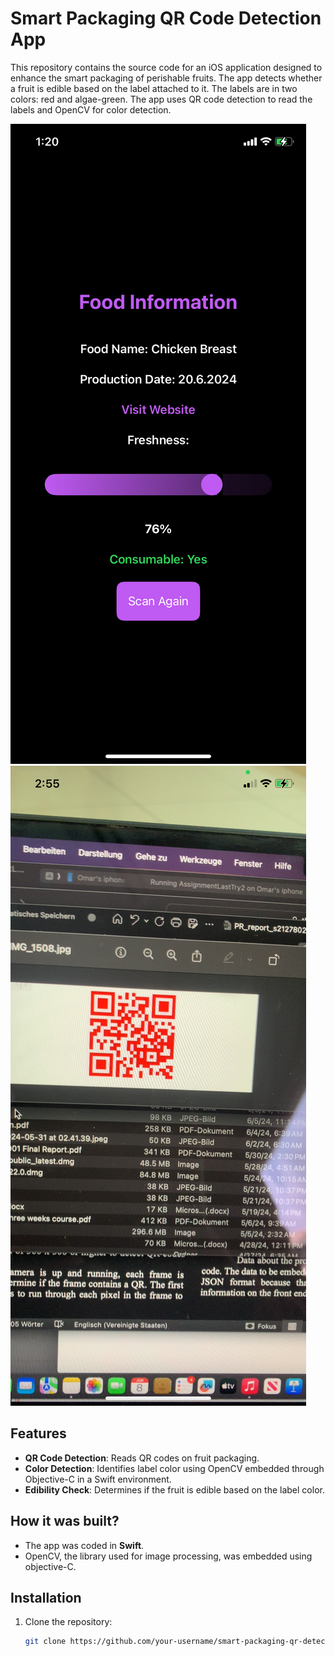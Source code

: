 # Smart Packaging QR Code Detection App

This repository contains the source code for an iOS application designed to enhance the smart packaging of perishable fruits. The app detects whether a fruit is edible based on the label attached to it. The labels are in two colors: red and algae-green. The app uses QR code detection to read the labels and OpenCV for color detection.

![Information Page](/IMG_2112.png)  ![Photo_page](/IMG_2118.png)

## Features

- **QR Code Detection**: Reads QR codes on fruit packaging.
- **Color Detection**: Identifies label color using OpenCV embedded through Objective-C in a Swift environment.
- **Edibility Check**: Determines if the fruit is edible based on the label color.

## How it was built?

- The app was coded in **Swift**.
- OpenCV, the library used for image processing, was embedded using objective-C.

## Installation

1. Clone the repository:
   ```bash
   git clone https://github.com/your-username/smart-packaging-qr-detection.git
